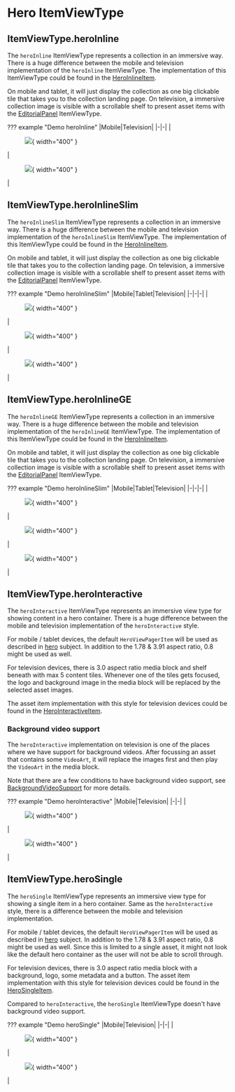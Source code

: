 # Hero ItemViewType

## ItemViewType.heroInline

The `heroInline` ItemViewType represents a collection in an immersive way. There is a huge difference between the mobile and television implementation of the `heroInline` ItemViewType. The implementation of this ItemViewType could be found in the [HeroInlineItem](https://github.bamtech.co/Android/Dmgz/blob/development/features/collections/src/main/java/com/bamtechmedia/dominguez/collections/items/heroinline/HeroInlineItem.kt).  

On mobile and tablet, it will just display the collection as one big clickable tile that takes you to the collection landing page. On television, a immersive collection image is visible with a scrollable shelf to present asset items with the [EditorialPanel](fedsa_container_styles#editorialpanel) ItemViewType.

??? example "Demo heroInline"
    |Mobile|Television|
    |-|-|
    |<figure markdown>![](images/containerStyle_heroInline_mobile.webp){ width="400" }</figure>|<figure markdown>![](images/containerStyle_heroInline.webp){ width="400" }</figure>|

## ItemViewType.heroInlineSlim

The `heroInlineSlim` ItemViewType represents a collection in an immersive way. There is a huge
difference between the mobile and television implementation of the `heroInlineSlim` ItemViewType. The implementation of this ItemViewType could be found in the [HeroInlineItem](https://github.bamtech.co/Android/Dmgz/blob/development/features/collections/src/main/java/com/bamtechmedia/dominguez/collections/items/heroinline/HeroInlineItem.kt).

On mobile and tablet, it will just display the collection as one big clickable tile that takes you to the collection landing page. On television, a immersive collection image is visible with a scrollable shelf to present asset items with the [EditorialPanel](fedsa_container_styles#editorialpanel) ItemViewType.

??? example "Demo heroInlineSlim"
    |Mobile|Tablet|Television|
    |-|-|-|
    |<figure markdown>![](images/containerStyle_heroInlineSlim_mobile.webp){ width="400" }</figure>|<figure markdown>![](images/containerStyle_heroInlineSlim_tablet.webp){ width="400" }</figure>|<figure markdown>![](images/containerStyle_heroInlineSlim_tv.webp){ width="400" }</figure>|

## ItemViewType.heroInlineGE

The `heroInlineGE` ItemViewType represents a collection in an immersive way. There is a huge
difference between the mobile and television implementation of the `heroInlineGE` ItemViewType. The implementation of this ItemViewType could be found in the [HeroInlineItem](https://github.bamtech.co/Android/Dmgz/blob/development/features/collections/src/main/java/com/bamtechmedia/dominguez/collections/items/heroinline/HeroInlineItem.kt).

On mobile and tablet, it will just display the collection as one big clickable tile that takes you to the collection landing page. On television, a immersive collection image is visible with a scrollable shelf to present asset items with the [EditorialPanel](fedsa_container_styles#editorialpanel) ItemViewType.

??? example "Demo heroInlineSlim"
    |Mobile|Tablet|Television|
    |-|-|-|
    |<figure markdown>![](images/containerStyle_heroInlineGE_mobile.webp){ width="400" }</figure>|<figure markdown>![](images/containerStyle_heroInlineGE_tablet.webp){ width="400" }</figure>|<figure markdown>![](images/containerStyle_heroInlineGE_tv.webp){ width="400" }</figure>|

## ItemViewType.heroInteractive

The `heroInteractive` ItemViewType represents an immersive view type for showing content in a hero container. There is a huge difference between the mobile and television implementation of the `heroInteractive` style.

For mobile / tablet devices, the default `HeroViewPagerItem` will be used as described in [hero](./fedsa_container_styles#hero) subject. In addition to the 1.78 & 3.91 aspect ratio, 0.8 might be used as well.

For television devices, there is 3.0 aspect ratio media block and shelf beneath with max 5 content tiles. Whenever one of the tiles gets focused, the logo and background image in the media block will be replaced by the selected asset images.

The asset item implementation with this style for television devices could be found in the [HeroInteractiveItem](https://github.bamtech.co/Android/Dmgz/blob/development/features/collections/src/main/java/com/bamtechmedia/dominguez/collections/items/HeroInteractiveItem.kt).

### Background video support

The `heroInteractive` implementation on television is one of the places where we have support for background videos. After focussing an asset that contains some `VideoArt`, it will replace the images first and then play the `VideoArt` in the media block.

Note that there are a few conditions to have background video support, see [BackgroundVideoSupport](https://github.bamtech.co/Android/Dmgz/blob/development/features/collections/src/main/java/com/bamtechmedia/dominguez/collections/assettransition/BackgroundVideoSupport.kt) for more details.

??? example "Demo heroInteractive"
    |Mobile|Television|
    |-|-|
    |<figure markdown>![](images/containerStyle_heroInteractive_mobile.webp){ width="400" }</figure>|<figure markdown>![](images/containerStyle_heroInteractive.webp){ width="400" }</figure>|

## ItemViewType.heroSingle

The `heroSingle` ItemViewType represents an immersive view type for showing a single item in a hero container. Same as the `heroInteractive` style, there is a difference between the mobile and television implementation.

For mobile / tablet devices, the default `HeroViewPagerItem` will be used as described in [hero](./fedsa_container_styles#hero) subject. In addition to the 1.78 & 3.91 aspect ratio, 0.8 might be used as well. Since this is limited to a single asset, it might not look like the default hero container as the user will not be able to scroll through.

For television devices, there is 3.0 aspect ratio media block with a background, logo, some metadata and a button. The asset item implementation with this style for television devices could be found in the [HeroSingleItem](https://github.bamtech.co/Android/Dmgz/blob/development/features/collections/src/main/java/com/bamtechmedia/dominguez/collections/items/HeroSingleItem.kt).

Compared to `heroInteractive`, the `heroSingle` ItemViewType doesn't have background video support.

??? example "Demo heroSingle"
    |Mobile|Television|
    |-|-|
    |<figure markdown>![](images/containerStyle_heroSingle_mobile.webp){ width="400" }</figure>|<figure markdown>![](images/containerStyle_heroSingle.webp){ width="400" }</figure>|
